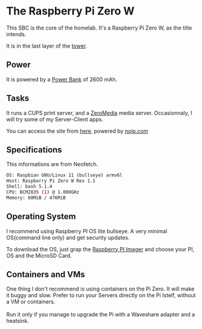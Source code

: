 # The Raspberry Pi Zero W
This SBC is the core of the homelab. It's a Raspberry Pi Zero W, as the title intends.

It is in the last layer of the [tower](../Documentation/HARDWARE.md#tower).

## Power
It is powered by a [Power Bank](../Documentation/HARDWARE.md#material) of 2600 mAh.

## Tasks
It runs a CUPS print server, and a [ZeroMedia](https://github.com/FBDev64/ZeroMedia) media server.
Occasionnaly, I will try some of my Server-Client apps.

You can access the site from [here](http://zerolab.gotdns.ch), powered by [noip.com](https://noip.com)

## Specifications
This informations are from Neofetch.
```bash
OS: Raspbian GNU/Linux 11 (bullseye) armv6l
Host: Raspberry Pi Zero W Rev 1.1
Shell: bash 5.1.4
CPU: BCM2835 (1) @ 1.000GHz
Memory: 60MiB / 476MiB
```
## Operating System
I recommend using Raspberry PI OS lite bullseye. A very minimal OS(command line only) and get security updates.

To download the OS, just grap the [Raspberry PI Imager](https://www.raspberrypi.com/software/) and choose your PI, OS and the MicroSD Card.

## Containers and VMs
One thing I don't recommend is using containers on the Pi Zero. It will make it buggy and slow.
Prefer to run your Servers directly on the Pi Istelf, without a VM or containers.<br>
<br>Run it only if you manage to upgrade the Pi with a Waveshare adapter and a heatsink.